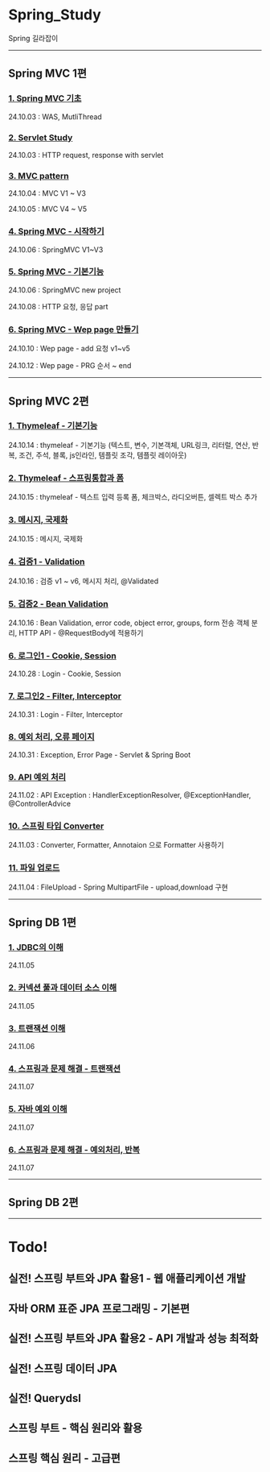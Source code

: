 # Spring_Study
Spring 길라잡이

---

## Spring MVC 1편

### [1. Spring MVC 기초](https://github.com/cjw0324/BackEnd-Study/blob/main/springstudy/springmvc1/StudyNotion/Spring_MVC_%EA%B8%B0%EC%B4%88/Spring_MVC_1.md)
24.10.03 : WAS, MutliThread

### [2. Servlet Study](https://github.com/cjw0324/BackEnd-Study/blob/main/springstudy/springmvc1/StudyNotion/Servlet/2%20Servlet%2011429d746aff8055ab69d003d6cdf34f.md)
24.10.03 : HTTP request, response with servlet

### [3. MVC pattern](https://github.com/cjw0324/BackEnd-Study/blob/main/springstudy/springmvc1/StudyNotion/MVC_framework/MVC%20Framework%20%EB%A7%8C%EB%93%A4%EA%B8%B0%2011529d746aff805c88a6fc67dc0c7e83.md)
24.10.04 : MVC V1 ~ V3

24.10.05 : MVC V4 ~ V5

### [4. Spring MVC - 시작하기](https://github.com/cjw0324/BackEnd-Study/blob/main/springstudy/springmvc1/StudyNotion/Spring_MVC_%EC%8B%9C%EC%9E%91%ED%95%98%EA%B8%B0/Spring%20MVC%20-%20%EC%8B%9C%EC%9E%91%ED%95%98%EA%B8%B0%2011729d746aff80d3a9b3f51d2ff91a53.md)
24.10.06 : SpringMVC V1~V3

### [5. Spring MVC - 기본기능](https://github.com/cjw0324/BackEnd-Study/blob/main/springstudy/springmvc1/StudyNotion/Spring_MVC_%EA%B8%B0%EB%B3%B8%EA%B8%B0%EB%8A%A5/5%20Spring%20MVC%20-%20%EA%B8%B0%EB%B3%B8%20%EA%B8%B0%EB%8A%A5%2011729d746aff80fbb074e34084b78704.md)
24.10.06 : SpringMVC new project

24.10.08 : HTTP 요청, 응답 part

### [6. Spring MVC - Wep page 만들기](https://github.com/cjw0324/BackEnd-Study/blob/main/springstudy/springmvc1/StudyNotion/Spring_MVC_WebPage_%EB%A7%8C%EB%93%A4%EA%B8%B0/6%20Spring%20MVC%20-%20Web%20Page%20%EB%A7%8C%EB%93%A4%EA%B8%B0%2011829d746aff80709bdfebf92d5a1efd.md)
24.10.10 : Wep page - add 요청 v1~v5

24.10.12 : Wep page - PRG 순서 ~ end

---

## Spring MVC 2편

### [1. Thymeleaf - 기본기능](https://github.com/cjw0324/BackEnd-Study/blob/main/springstudy/springmvc2/StudyNotion/thymeleaf_%EA%B8%B0%EB%B3%B8%EA%B8%B0%EB%8A%A5/1%20%ED%83%80%EC%9E%84%EB%A6%AC%ED%94%84%20-%20%EA%B8%B0%EB%B3%B8%EA%B8%B0%EB%8A%A5%2011d29d746aff8049956bda78b7d23e6c.md)
24.10.14 : thymeleaf - 기본기능 (텍스트, 변수, 기본객체, URL링크, 리터럴, 연산, 반복, 조건, 주석, 블록, js인라인, 템플릿 조각, 템플릿 레이아웃)

### [2. Thymeleaf - 스프링통합과 폼](https://github.com/cjw0324/BackEnd-Study/blob/main/springstudy/springmvc2/StudyNotion/thymeleaf_%EC%8A%A4%ED%94%84%EB%A7%81%ED%86%B5%ED%95%A9%EA%B3%BC%ED%8F%BC/2%20%ED%83%80%EC%9E%84%EB%A6%AC%ED%94%84%20-%20%EC%8A%A4%ED%94%84%EB%A7%81%20%ED%86%B5%ED%95%A9%EA%B3%BC%20%ED%8F%BC%2011d29d746aff8064aa88c51c429a6529.md)
24.10.15 : thymeleaf - 텍스트 입력 등록 폼, 체크박스, 라디오버튼, 셀렉트 박스 추가

### [3. 메시지, 국제화](https://github.com/cjw0324/BackEnd-Study/blob/main/springstudy/springmvc2/StudyNotion/%EB%A9%94%EC%8B%9C%EC%A7%80%EA%B5%AD%EC%A0%9C%ED%99%94/3%20%EB%A9%94%EC%8B%9C%EC%A7%80%2C%20%EA%B5%AD%EC%A0%9C%ED%99%94%2011d29d746aff802a8ea0c7d7c432b024.md)
24.10.15 : 메시지, 국제화

### [4. 검증1 - Validation](https://github.com/cjw0324/BackEnd-Study/blob/main/springstudy/springmvc2/StudyNotion/%EA%B2%80%EC%A6%9D1_Validation/4%20%EA%B2%80%EC%A6%9D1%20-%20Validation%2011d29d746aff8028b27fe8e76a4bc371.md)
24.10.16 : 검증 v1 ~ v6, 메시지 처리, @Validated

### [5. 검증2 - Bean Validation](https://github.com/cjw0324/BackEnd-Study/blob/main/springstudy/springmvc2/StudyNotion/%EA%B2%80%EC%A6%9D2_BeanValidation/5%20%EA%B2%80%EC%A6%9D2%20-%20Bean%20Validation%2011d29d746aff80feb45dd9e5732ce3ea.md)
24.10.16 : Bean Validation, error code, object error, groups, form 전송 객체 분리, HTTP API - @RequestBody에 적용하기

### [6. 로그인1 - Cookie, Session](https://github.com/cjw0324/BackEnd-Study/blob/main/springstudy/springmvc2/StudyNotion/%EB%A1%9C%EA%B7%B8%EC%9D%B8%EC%B2%98%EB%A6%AC_%EC%BF%A0%ED%82%A4_%EC%84%B8%EC%85%98_1/6%20%EB%A1%9C%EA%B7%B8%EC%9D%B8%20%EC%B2%98%EB%A6%AC1%20-%20%EC%BF%A0%ED%82%A4%2C%20%EC%84%B8%EC%85%98%2011d29d746aff8071880be1f35fb20cd5.md)
24.10.28 : Login - Cookie, Session

### [7. 로그인2 - Filter, Interceptor](https://github.com/cjw0324/BackEnd-Study/blob/main/springstudy/springmvc2/StudyNotion/%EB%A1%9C%EA%B7%B8%EC%9D%B8%EC%B2%98%EB%A6%AC_%ED%95%84%ED%84%B0_%EC%9D%B8%ED%84%B0%EC%85%89%ED%84%B0_2/7%20%EB%A1%9C%EA%B7%B8%EC%9D%B8%20%EC%B2%98%EB%A6%AC2%20-%20%ED%95%84%ED%84%B0%2C%20%EC%9D%B8%ED%84%B0%EC%85%89%ED%84%B0%2011d29d746aff8010b38bc52f4bdbce3b.md)
24.10.31 : Login - Filter, Interceptor

### [8. 예외 처리, 오류 페이지](https://github.com/cjw0324/BackEnd-Study/blob/main/springstudy/springmvc2/StudyNotion/%EC%98%88%EC%99%B8%EC%B2%98%EB%A6%AC_%EC%98%A4%EB%A5%98%ED%8E%98%EC%9D%B4%EC%A7%80/8%20%EC%98%88%EC%99%B8%20%EC%B2%98%EB%A6%AC%EC%99%80%20%EC%98%A4%EB%A5%98%20%ED%8E%98%EC%9D%B4%EC%A7%80.md)
24.10.31 : Exception, Error Page - Servlet & Spring Boot

### [9. API 예외 처리](https://github.com/cjw0324/BackEnd-Study/blob/main/springstudy/springmvc2/StudyNotion/API_%EC%98%88%EC%99%B8%EC%B2%98%EB%A6%AC/9%20API%20%EC%98%88%EC%99%B8%20%EC%B2%98%EB%A6%AC%2011d29d746aff80a0ad98cd4ea759a997.md)
24.11.02 : API Exception : HandlerExceptionResolver, @ExceptionHandler, @ControllerAdvice

### [10. 스프링 타입 Converter](https://github.com/cjw0324/BackEnd-Study/blob/main/springstudy/springmvc2/StudyNotion/%EC%BB%A8%EB%B2%84%ED%84%B0/10%20%EC%8A%A4%ED%94%84%EB%A7%81%20%ED%83%80%EC%9E%85%20%EC%BB%A8%EB%B2%84%ED%84%B0%2011d29d746aff80d6956ed65ff73de942.md)
24.11.03 : Converter, Formatter, Annotaion 으로 Formatter 사용하기

### [11. 파일 업로드](https://github.com/cjw0324/BackEnd-Study/blob/main/springstudy/springmvc2/StudyNotion/%ED%8C%8C%EC%9D%BC%EC%97%85%EB%A1%9C%EB%93%9C/11%20%ED%8C%8C%EC%9D%BC%20%EC%97%85%EB%A1%9C%EB%93%9C%2011d29d746aff801da9d6cf2980e4423e.md)
24.11.04 : FileUpload - Spring MultipartFile - upload,download 구현

---

## Spring DB 1편

### [1. JDBC의 이해](https://github.com/cjw0324/BackEnd-Study/blob/main/springstudy/springdb1/StudyNotion/JDBC%EC%9D%98%EC%9D%B4%ED%95%B4/1%20JDBC%EC%9D%98%20%EC%9D%B4%ED%95%B4%2013529d746aff80938dd4c97c6785d55c.md)
24.11.05

### [2. 커넥션 풀과 데이터 소스 이해](https://github.com/cjw0324/BackEnd-Study/blob/main/springstudy/springdb1/StudyNotion/%EC%BB%A4%EB%84%A5%EC%85%98%ED%92%80%EA%B3%BC%EB%8D%B0%EC%9D%B4%ED%84%B0%EC%86%8C%EC%8A%A4%EC%9D%B4%ED%95%B4/%EC%BB%A4%EB%84%A5%EC%85%98%20%ED%92%80%EA%B3%BC%20%EB%8D%B0%EC%9D%B4%ED%84%B0%20%EC%86%8C%EC%8A%A4%20%EC%9D%B4%ED%95%B4%2013529d746aff80a2af3cd9c6ce2ed370.md)
24.11.05

### [3. 트랜잭션 이해](https://github.com/cjw0324/BackEnd-Study/blob/main/springstudy/springdb1/StudyNotion/%ED%8A%B8%EB%9E%9C%EC%9E%AD%EC%85%98%EC%9D%B4%ED%95%B4/%ED%8A%B8%EB%9E%9C%EC%9E%AD%EC%85%98%20%EC%9D%B4%ED%95%B4%2013529d746aff8009a10fce1394220a0f.md)
24.11.06

### [4. 스프링과 문제 해결 - 트랜잭션](https://github.com/cjw0324/BackEnd-Study/blob/main/springstudy/springdb1/StudyNotion/%EC%8A%A4%ED%94%84%EB%A7%81%EA%B3%BC%EB%AC%B8%EC%A0%9C%ED%95%B4%EA%B2%B0_%ED%8A%B8%EB%9E%9C%EC%9E%AD%EC%85%98/%EC%8A%A4%ED%94%84%EB%A7%81%EA%B3%BC%20%EB%AC%B8%EC%A0%9C%20%ED%95%B4%EA%B2%B0%20-%20%ED%8A%B8%EB%9E%9C%EC%9E%AD%EC%85%98%2013529d746aff80c8ba87ce02df8ac8e9.md)
24.11.07

### [5. 자바 예외 이해](https://github.com/cjw0324/BackEnd-Study/blob/main/springstudy/springdb1/StudyNotion/%EC%9E%90%EB%B0%94%EC%98%88%EC%99%B8%EC%9D%B4%ED%95%B4/%EC%9E%90%EB%B0%94%20%EC%98%88%EC%99%B8%20%EC%9D%B4%ED%95%B4%2013529d746aff8038add0cb8d74fdd1d2.md)
24.11.07

### [6. 스프링과 문제 해결 - 예외처리, 반복](https://github.com/cjw0324/BackEnd-Study/blob/main/springstudy/springdb1/StudyNotion/%EC%8A%A4%ED%94%84%EB%A7%81%EA%B3%BC%EB%AC%B8%EC%A0%9C%ED%95%B4%EA%B2%B0_%EC%98%88%EC%99%B8%EC%B2%98%EB%A6%AC%EB%B0%98%EB%B3%B5/%EC%8A%A4%ED%94%84%EB%A7%81%EA%B3%BC%20%EB%AC%B8%EC%A0%9C%20%ED%95%B4%EA%B2%B0%20-%20%EC%98%88%EC%99%B8%20%EC%B2%98%EB%A6%AC%2C%20%EB%B0%98%EB%B3%B5%2013529d746aff80e4b33ed63656bbd017.md)
24.11.07

---

## Spring DB 2편

---
# Todo!
## 실전! 스프링 부트와 JPA 활용1 - 웹 애플리케이션 개발
## 자바 ORM 표준 JPA 프로그래밍 - 기본편
## 실전! 스프링 부트와 JPA 활용2 - API 개발과 성능 최적화
## 실전! 스프링 데이터 JPA
## 실전! Querydsl
## 스프링 부트 - 핵심 원리와 활용
## 스프링 핵심 원리 - 고급편
